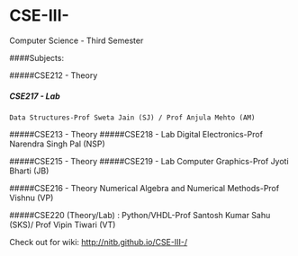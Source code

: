 # CSE-III-

Computer Science - Third Semester

####Subjects:

#####CSE212 - Theory
##### CSE217 - Lab
    Data Structures-Prof Sweta Jain (SJ) / Prof Anjula Mehto (AM)


#####CSE213 - Theory
#####CSE218 - Lab
    Digital Electronics-Prof Narendra Singh Pal (NSP)

#####CSE215 - Theory
#####CSE219 - Lab
    Computer Graphics-Prof Jyoti Bharti (JB)

#####CSE216 - Theory
    Numerical Algebra and Numerical Methods-Prof Vishnu (VP)

#####CSE220 (Theory/Lab) :
    Python/VHDL-Prof Santosh Kumar Sahu (SKS)/ Prof Vipin Tiwari (VT)

Check out for wiki: http://nitb.github.io/CSE-III-/
